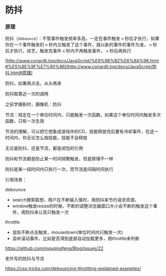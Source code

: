 # 防抖

### 原理

防抖（`debounce`）：不管事件触发频率多高，一定在事件触发 `n` 秒后才执行，如果你在一个事件触发的 `n` 秒内又触发了这个事件，就以新的事件的事件为准， `n` 秒后才执行，综艺，触发完事件 `n` 秒内不再触发事件， `n` 秒后再执行



[http://www.conardli.top/docs/JavaScript/%E9%98%B2%E6%8A%96.html#%E5%8E%9F%E7%90%86](http://www.conardli.top/docs/JavaScript/防抖.html#原理)



防抖，如果再点击，从头再来

防抖取第近一次的调用



之前学摄影时，摄像机：防抖









节流：规定在一个单位时间内，只能触发一次函数。如果这个单位时间内触发多次函数，只有一次生效

节流的理解，可以把它想象成游戏中的CD，技能释放完后要有冷却事件，在这一时间内，你无论怎么按技能，技能不会释放



无论是防抖，还是节流，都是闭包的引用

防抖和节流都是防止某一时间频繁触发，但是原理不一样

防抖是某一段时间内只执行一次，而节流是间隔时间执行



引用场景：

debounce 

- search搜索联想，用户在不断输入值时，用防抖来节约请求资源。
- window触发resize的时候，不断的调整浏览器窗口大小会不断的触发这个事件，用防抖来让其只触发一次

throttle 

- 鼠标不断点击触发，mousedown(单位时间内只触发一次)
- 监听滚动事件，比如是否滑到底部自动加载更多，用throttle来判断



https://github.com/mqyqingfeng/Blog/issues/22



老外写的防抖与节流

https://css-tricks.com/debouncing-throttling-explained-examples/

